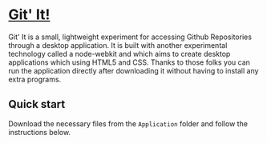 # [Git' It!](prestonsmith.net/gitit)

Git' It is a small, lightweight experiment for accessing Github Repositories
through a desktop application. It is built with another experimental technology called
a node-webkit and which aims to create desktop applications which using HTML5 and CSS.
Thanks to those folks you can run the application directly after downloading it without 
having to install any extra programs.

## Quick start
Download the necessary files from the `Application` folder and follow the instructions
below.
